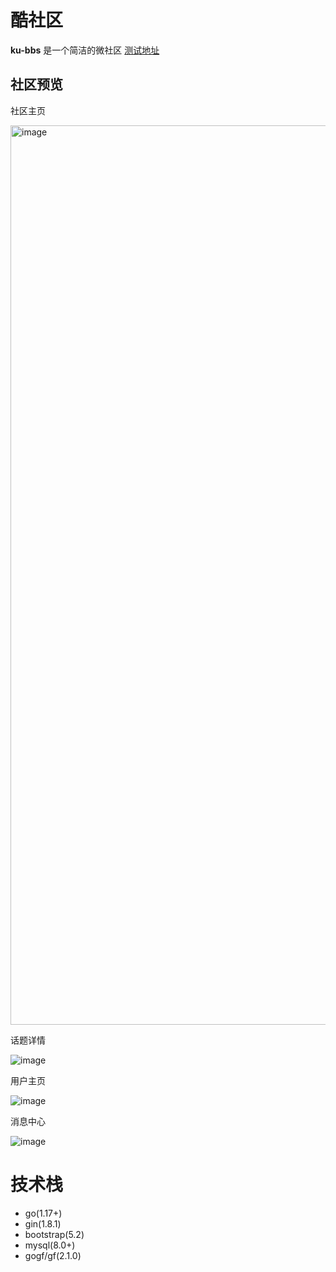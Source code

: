 # 酷社区

**ku-bbs** 是一个简洁的微社区 [测试地址](http://47.109.52.187/)

## 社区预览

社区主页

<img width="1439" alt="image" src="https://user-images.githubusercontent.com/95403191/180779634-8ae74154-92ab-400b-b5a8-52b799f19063.png">

话题详情

![image](https://user-images.githubusercontent.com/95403191/180780015-48a5e2c0-a3df-46a1-8f24-a2550daf9c91.png)

用户主页

![image](https://user-images.githubusercontent.com/95403191/180780417-329c937c-2b8b-4c2d-b118-c209716520ac.png)

消息中心

![image](https://user-images.githubusercontent.com/95403191/180780473-cb63f814-f283-4f1a-b76f-6d07ac06892c.png)

# 技术栈

- go(1.17+)
- gin(1.8.1)
- bootstrap(5.2)
- mysql(8.0+)
- gogf/gf(2.1.0)

